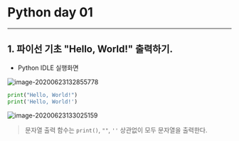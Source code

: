 # Python day 01

---

## 1. 파이선 기초 "Hello, World!" 출력하기.

* Python IDLE 실행화면

![image-20200623132855778](C:\Users\newch\AppData\Roaming\Typora\typora-user-images\image-20200623132855778.png)

```python
print("Hello, World!")
print('Hello, World!')
```

![image-20200623133025159](C:\Users\newch\AppData\Roaming\Typora\typora-user-images\image-20200623133025159.png)

> 문자열 출력 함수는 `print()`, `""`, `''` 상관없이 모두 문자열을 출력한다. 

  

